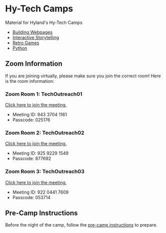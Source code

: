 # Hy-Tech Camps
Material for Hyland's Hy-Tech Camps

- [Building Webpages](https://hytechcamps.github.io/building-webpages/)
- [Interactive Storytelling](https://hytechcamps.github.io/twine/)
- [Retro Games](https://hytechcamps.github.io/retro-games/)
- [Python](https://hytechcamps.github.io/python/)

## Zoom Information
If you are joining virtually, please make sure you join the correct room! Here is the room information:

### Zoom Room 1: TechOutreach01
[Click here to join the meeting.](https://hyland.zoom.us/j/94337041161?pwd=QytVSjNjajdDRWpHL05xQi9iMXpkUT09)

- Meeting ID: 943 3704 1161
- Passcode: 025176

### Zoom Room 2: TechOutreach02
[Click here to join the meeting.](https://hyland.zoom.us/j/92592291549?pwd=M1V4QmpkQzhqeTJ0RG9ib3JmbjFzUT09)

- Meeting ID: 925 9229 1549
- Passcode: 877692

### Zoom Room 3: TechOutreach03
[Click here to join the meeting.](https://hyland.zoom.us/j/92204417609?pwd=d08xUDhZQ0lnZ0tDdXVWS1o0UkdKUT09)

- Meeting ID: 922 0441 7609
- Passcode: 053714

## Pre-Camp Instructions
Before the night of the camp, follow the [pre-camp instructions](PreCampInstructions.md) to prepare.

